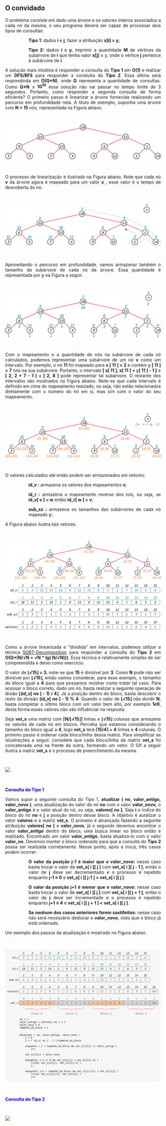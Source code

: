<div id="convidado">

</div>

## O convidado

<p align="justify">

</p>
<p align="justify">
O problema consiste em dado uma árvore e os valores inteiros associados a cada nó da mesma, o seu programa deverá ser capaz de  processar dois tipos de consultas:
<p style="margin-left:2cm;" align="justify" > <b>Tipo 1:</b> dados <b>i</b> e <b>j</b>, fazer a atribuição <b>x[i] = y</b>;</p>
<p style="margin-left:2cm;" align="justify" > <b>Tipo 2:</b> dados <b>i</b> e <b>y</b>, imprimir a quantidade <b>M</b> de vértices da subárvore de <b>i</b> que tenha valor <b>x[j]</b> &le; y, onde o vértice <b>j</b> pertence à subárvore de <b>i</b>.
</p>
<p align="justify">
A solução mais intuitiva é responder a consulta do <b>Tipo 1</b> em <b>O(1)</b> e realizar um <b>DFS/BFS</b> para responder a constulta do <b>Tipo 2</b>. Essa última será respondinda em <b>O(Q*N)</b>, onde <b>Q</b> representa a quantidade de consultas. Como <b>Q*N</b> &le; <b>10<sup>10</sup></b> essa solução não vai passar no tempo limite de 3 segundos. Portanto, como responder a segunda consulta de forma eficiente? O primeiro passo é linearizar a árvore fornecida realizando um percurso em profundidade nela. À título de exemplo, suponha uma árvore com <b>N = 15</b> nós, representada na Figura abiaxo.
</p>

<p>&nbsp;</p>

<p><img src="/_assets/images/tree.png" class="center-image"></p>

<p>&nbsp;</p>

<p align="justify">
O processo de linearização é ilustrado na Figura abaixo. Note que cada nó <b>v</b> da árvore agora é mapeado para um valor <font color="blue"> <b>x</b> </font>, esse valor é o tempo de descoberta do nó.
</p>

<p>&nbsp;</p>

<p><img src="/_assets/images/percurso.png" class="center-image"></p>

<p>&nbsp;</p>

<p align="justify">
Aproveitando o percurso em profundidade, vamos armazenar também o tamanho da subárvore de cada nó da árvore. Essa quantidade é representada por <font color="green"> <b>y</b> </font> na Figura a seguir.
</p>

<p>&nbsp;</p>

<p><img src="/_assets/images/sub.png" class="center-image"></p>

<p>&nbsp;</p>


<p align="justify">
Com o mapeamento e a quantidade de nós na subárvore de cada nó calculados, podemos representar uma subárvore de um nó <b>v</b> como um intervalo. Por exemplo, o nó <b>11</b> foi mapeado para <b><font color="blue">x</font> [ 11 ] = 2</b> e contém <b><font color="green">y</font> [ 11 ] = 7</b> nós na sua subárvore. Portanto, o intervalo <b>[ <font color="blue">x</font>[ 11 ], <font color="blue">x</font>[ 11 ] + <font color="green">y</font>[ 11 ] - 1 ] = [ 2, 2 + 7 - 1 ] = [ 2, 8 ]</b> pode representar tal subárvore. O restante dos intervalos são mostrados na Figura abaixo. Note-se que cada intervalo é definido em cima do mapeamento reaizado, ou seja, não estão relacionados diretamente com o número do nó em si, mas sim com o valor do seu mapeamento. 
</p>

<p>&nbsp;</p>

<p><img src="/_assets/images/range.png" class="center-image"></p>

<p>&nbsp;</p>
<p align="justify">
O valores calculados até então podem ser armazenados em vetores:
  
<p style="margin-left:2cm;" align="justify" > <b>id_v :</b> armazena os valores dos mapeamentos <b><font color="blue">x</font></b>;
<p style="margin-left:2cm;" align="justify" > <b>id_r :</b> armazena o mapeamento reverso dos nós, ou seja, se <b> id_v[ v ] = w</b> então <b>id_r[ w ] = v</b>; 
<p style="margin-left:2cm;" align="justify" > <b>sub_sz :</b> armazena os tamanhos das subárvores de cada nó mapeado <b><font color="green">y</font></b>;

A Figura abaixo ilustra tais vetores.

<p>&nbsp;</p>

<p><img src="/_assets/images/vetores.png" class="center-image"></p>

<p>&nbsp;</p>

<p align="justify">
Como a árvore linearizada e "dividida" em intervalos, podemos utilizar a técnica <a href="http://www.geeksforgeeks.org/sqrt-square-root-decomposition-technique-set-1-introduction/">SQRT-Decomposition</a> para responder a consulta do <b>Tipo 2</b> em <b>O(Q*(N/&radic;N + &radic;N * lg( N/&radic;N)))</b>. Essa técnica é relativamente simples de ser compreendida e deixo como exercício. 
</p>

<p align="justify">
O valor de <b>&lfloor;&radic;15&rfloor; = 3</b>, note-se que <b>15</b> é divisível por <b>3</b>. Como <b>N</b> pode não ser divisível por <b>&lfloor;&radic;15&rfloor;</b>, então vamos considerar, para esse exemplo, o tamanho do bloco igual a <b>4</b> para que possamos mostrar como tratar tal caso. Para acessar o bloco correto, dado um nó, basta realizar a seguinte operação de divião <b> &lfloor;(id_v[ no ] - 1) / 4&rfloor;</b>. Já a posição dentro do bloco, basta descobrir o resto da divisão <b>(id_v[ no ] - 1) % 4</b>. Quando o valor de <b>&lfloor;&radic;15&rfloor;</b> não dividir <b>N</b>, basta completar o último bloco com um valor bem alto, por exemplo <b>1e9</b>, desta forma esses valores não vão influênciar na resposta. 
</p>

<p align="justify">
Seja <b>vet_s</b> uma matriz com <b>&lceil;N/&lfloor;&radic;15&rfloor;&rceil;</b> linhas e <b>&lfloor;&radic;15&rfloor;</b> colunas que armazena os valores de cada nó em blocos. Perceba que estamos considerando o tamanho do bloco igual a <b>4</b>, logo <b>vet_s</b> terá <b>&lceil;15/4&rceil; = 4</b> linhas e <b>4</b> colunas. O próximo passo é ordenar cada bloco/linha dessa matriz. Para simplificar as islustrações a seguir, considere que cada bloco/linha da matriz <b>vet_s</b> foi concatenada uma na frente da outra, formando um vetor. O Gif a seguir ilustra a matriz <b>vet_s</b> e o processo de preenchimento da mesma.
</p>

<p>&nbsp;</p>

<p><img src="/_assets/images/blocos.gif" class="center-image"></p>

<p>&nbsp;</p>

<b><font color="blue">Consulta do Tipo 1</font></b>

<p align="justify" >
Vamos supor a seguinte consulta do Tipo 1, <b>atualizar ( no, valor_antigo, valor_novo )</b>, uma atualização do valor do nó <b>no</b> com o valor <b>valor_novo</b>, o <b>valor_antigo</b> é o valor atual do nó, ou seja, <b>valores[ no ]</b>. Seja <b>i</b> o índice do bloco do nó <b>no</b> e <b>j</b> a posição dentro desse bloco. A objeitvo é autalizar o vetor <b>valores</b> e a matriz <b>vet_s</b>. O primeiro é alcançado fazendo a seguinte atribuição <b>valores[ no ] = valor_novo</b>, já o segundo devemos encontrar o valor <b>valor_antigo</b> dentro do bloco, uma busca linear no bloco então e realizado. Encontrado um valor <b>valor_antigo</b>, basta atualiza-lo com o valor <b>valor_no</b>. Devemos manter o bloco ordenado para que a consulta do <b>Tipo 2</b> possa ser realizada corretamente. Nesse ponto, após a troca, três casos podem ocorrer:
</p>

<p style="margin-left:2cm;" align="justify" ><b>O valor da posição j-1 é maior que o valor_novo:</b> nesse caso basta trocar o valor de <b>vet_s[ i ][ j ]</b> com <b>vet_s[ i ][ j - 1 ]</b>, então o valor de <b>j</b> deve ser decrementado e o processo é repetido enquanto <b>j-1 &ge; 0</b> e <b>vet_s[ i ][ j-1 ] > vet_s[ i ][ j ]</b>.
</p>

<p style="margin-left:2cm;" align="justify" ><b>O valor da posição j+1 é menor que o valor_novo:</b> nesse caso basta trocar o valor de <b>vet_s[ i ][ j ]</b> com <b>vet_s[ i ][ j + 1 ]</b>, então o valor de <b>j</b> deve ser incrementado e o processo é repetido enquanto <b>j+1 &le; 4</b> e <b>vet_s[ i ][ j + 1 ] < vet_s[ i ][ j ]</b>.
</p>

<p style="margin-left:2cm;" align="justify" ><b>Se nenhum dos casos anteriores forem sastifeitos:</b> nesse caso não será necessário deslocar o <b>valor_novo</b>, visto que o bloco já está ordenado.
</p>


<p align="justify" >
Um exemplo dos passos da atualização é mostrado no Figura abaixo.
</p> 

<p>&nbsp;</p> 

<p><img src="/_assets/images/bk.png" class="center-image"></p> 

 <p>&nbsp;</p> 

<b><font color="blue">Consulta do Tipo 2</font></b>

<p>&nbsp;</p>

<p><img src="/_assets/images/query.gif" class="center-image"></p>

<p>&nbsp;</p>

<!--Um exemplo de implementação segue abaixo: -->

<!--{% gist wellvolks/468854028542097e55407afa7a403b2b guarda_costeira.cpp %}-->

